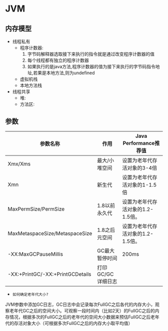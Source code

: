 # JVM

## 内存模型
-  线程私有
   - 程序计数器:
     1. 字节码解释器选取接下来执行的指令就是通过改变程序计数器的值
     2. 每个线程都有独立的程序计数器
     3. 如果执行的是java方法,程序计数器的值为接下来执行的字节码指令地址,若果是本地方法,则为undefined 
   - 虚拟机栈
   - 本地方法栈
- 线程共享
   - 堆:
   - 方法区: 

## 参数

| 参数名称                            | 作用          | Java Performance推荐值  |
|---------------------------------|-------------|----------------------|
| Xmx/Xms                         | 最大/小堆空间     | 设置为老年代存活对象的3-4倍      |
| Xmn                             | 新生代         | 设置为老年代存活对象的1-1.5倍    |
| MaxPermSize/PermSize            | 1.8以前永久代    | 设置为老年代存活对象的1.2-1.5倍。 |
| MaxMetaspaceSize/MetaspaceSize  | 1.8之后元空间    | 设置为老年代存活对象的1.2-1.5倍。 |
| -XX:MaxGCPauseMillis            | GC最大暂停时间    | 200ms                |
| -XX:+PrintGC/-XX:+PrintGCDetails | 打印GC/GC详细日志 |

- `如何确定老年代大小? ` 

JVM参数中添加GC日志，GC日志中会记录每次FullGC之后各代的内存大小，观察老年代GC之后的空间大小。可观察一段时间内（比如2天）的FullGC之后的内存情况，根据多次的FullGC之后的老年代的空间大小数据来预估FullGC之后老年代的存活对象大小（可根据多次FullGC之后的内存大小取平均值）
